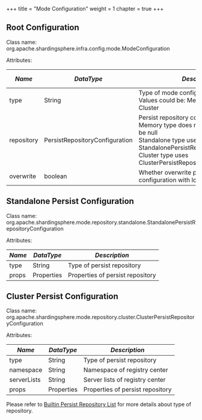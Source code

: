 +++
title = "Mode Configuration"
weight = 1
chapter = true
+++

## Root Configuration

Class name: org.apache.shardingsphere.infra.config.mode.ModeConfiguration

Attributes:

| *Name*     | *DataType*                     | *Description*                                                                                                                                                                                                          | *Default Value* |
| ---------- | ------------------------------ | ---------------------------------------------------------------------------------------------------------------------------------------------------------------------------------------------------------------------- | --------------- |
| type       | String                         | Type of mode configuration<br />Values could be: Memory, Standalone, Cluster                                                                                                                                           | Memory          |
| repository | PersistRepositoryConfiguration | Persist repository configuration<br />Memory type does not need persist, could be null<br />Standalone type uses StandalonePersistRepositoryConfiguration<br />Cluster type uses ClusterPersistRepositoryConfiguration |                 |
| overwrite  | boolean                        | Whether overwrite persistent configuration with local configuration                                                                                                                                                    | false           |

## Standalone Persist Configuration

Class name: org.apache.shardingsphere.mode.repository.standalone.StandalonePersistRepositoryConfiguration

Attributes:

| *Name* | *DataType* | *Description*                    |
| ------ | ---------- | -------------------------------- |
| type   | String     | Type of persist repository       |
| props  | Properties | Properties of persist repository |

## Cluster Persist Configuration

Class name: org.apache.shardingsphere.mode.repository.cluster.ClusterPersistRepositoryConfiguration

Attributes:

| *Name*      | *DataType* | *Description*                    |
| ----------- | ---------- | -------------------------------- |
| type        | String     | Type of persist repository       |
| namespace   | String     | Namespace of registry center     |
| serverLists | String     | Server lists of registry center  |
| props       | Properties | Properties of persist repository |

Please refer to [Builtin Persist Repository List](/en/user-manual/shardingsphere-jdbc/builtin-algorithm/metadata-repository/) for more details about type of repository.
